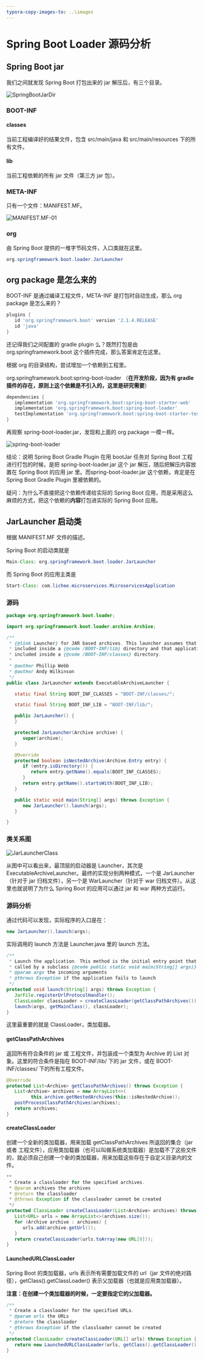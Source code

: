 ```yaml
---
typora-copy-images-to: ..\images
---
```


# Spring Boot Loader 源码分析

## Spring Boot jar

我们之间就发现 Spring Boot 打包出来的 jar 解压后，有三个目录。

![SpringBootJarDir](../images/SpringBootJarDir.jpg)

### BOOT-INF

#### classes

当前工程编译好的结果文件，包含 src/main/java 和 src/main/resources 下的所有文件。

#### lib

当前工程依赖的所有 jar 文件（第三方 jar 包）。

### META-INF

只有一个文件：MANIFEST.MF。

![MANIFEST.MF-01](../images/MANIFEST.MF-01.jpg)

### org

由 Spring Boot 提供的一堆字节码文件，入口类就在这里。

```java
org.springframework.boot.loader.JarLauncher
```

## org package 是怎么来的

BOOT-INF 是通过编译工程文件，META-INF 是打包时自动生成，那么 org package 是怎么来的？

```groovy
plugins {
   id 'org.springframework.boot' version '2.1.4.RELEASE'
   id 'java'
}
```

还记得我们之间配置的 gradle plugin 么？既然打包是由 org.springframework.boot 这个插件完成，那么答案肯定在这里。

根据 org 的目录结构，尝试增加一个依赖到工程里。

org.springframework.boot:spring-boot-loader （**在开发阶段，因为有 gradle 插件的存在，原则上这个依赖是不引入的，这里是研究需要**）

```groovy
dependencies {
   implementation 'org.springframework.boot:spring-boot-starter-web'
   implementation 'org.springframework.boot:spring-boot-loader'
   testImplementation 'org.springframework.boot:spring-boot-starter-test'
}
```

再观察 spring-boot-loader.jar，发现和上面的 org package 一模一样。

![spring-boot-loader](../images/spring-boot-loader.jpg)

结论：说明 Spring Boot Gradle Plugin 在用 bootJar 任务对 Spring Boot 工程进行打包的时候，是把 spring-boot-loader.jar 这个 jar 解压，随后把解压内容放置在 Spring Boot 的应用 jar 里。而spring-boot-loader.jar 这个依赖，肯定是在 Spring Boot Gradle Plugin 里被依赖的。

疑问：为什么不直接把这个依赖传递给实际的 Spring Boot 应用，而是采用这么麻烦的方式，把这个依赖的**内容**打包进实际的 Spring Boot 应用。

## JarLauncher 启动类

根据 MANIFEST.MF 文件的描述。

Spring Boot 的启动类就是 

```java
Main-Class: org.springframework.boot.loader.JarLauncher
```

而 Spring Boot 的应用主类是

```java
Start-Class: com.lichee.microservices.MicroservicesApplication
```

### 源码

```java
package org.springframework.boot.loader;

import org.springframework.boot.loader.archive.Archive;

/**
 * {@link Launcher} for JAR based archives. This launcher assumes that dependency jars are
 * included inside a {@code /BOOT-INF/lib} directory and that application classes are
 * included inside a {@code /BOOT-INF/classes} directory.
 *
 * @author Phillip Webb
 * @author Andy Wilkinson
 */
public class JarLauncher extends ExecutableArchiveLauncher {

   static final String BOOT_INF_CLASSES = "BOOT-INF/classes/";

   static final String BOOT_INF_LIB = "BOOT-INF/lib/";

   public JarLauncher() {
   }

   protected JarLauncher(Archive archive) {
      super(archive);
   }

   @Override
   protected boolean isNestedArchive(Archive.Entry entry) {
      if (entry.isDirectory()) {
         return entry.getName().equals(BOOT_INF_CLASSES);
      }
      return entry.getName().startsWith(BOOT_INF_LIB);
   }

   public static void main(String[] args) throws Exception {
      new JarLauncher().launch(args);
   }

}
```

### 类关系图

![JarLauncherClass](../images/JarLauncherClass.jpg)

从图中可以看出来，最顶层的启动器是 Launcher，其次是 ExecutableArchiveLauncher。最终的实现分别两种模式，一个是 JarLauncher（针对于 jar 归档文件），另一个是 WarLauncher（针对于 war 归档文件）。从这里也就说明了为什么 Spring Boot 的应用可以通过 jar 和 war 两种方式运行。

### 源码分析

通过代码可以发现，实际程序的入口是在：

```java
new JarLauncher().launch(args);
```

实际调用的 launch 方法是 Launcher.java 里的 launch 方法。

```java
/**
 * Launch the application. This method is the initial entry point that should be
 * called by a subclass {@code public static void main(String[] args)} method.
 * @param args the incoming arguments
 * @throws Exception if the application fails to launch
 */
protected void launch(String[] args) throws Exception {
   JarFile.registerUrlProtocolHandler();
   ClassLoader classLoader = createClassLoader(getClassPathArchives());
   launch(args, getMainClass(), classLoader);
}
```

这里最重要的就是 ClassLoader，类加载器。

#### getClassPathArchives

返回所有符合条件的 jar 或 工程文件，并包装成一个类型为 Archive 的 List 对象。这里的符合条件是指在 BOOT-INF/lib/ 下的 jar 文件，或在 BOOT-INF/classes/ 下的所有工程文件。

```java
@Override
protected List<Archive> getClassPathArchives() throws Exception {
   List<Archive> archives = new ArrayList<>(
         this.archive.getNestedArchives(this::isNestedArchive));
   postProcessClassPathArchives(archives);
   return archives;
}
```

#### createClassLoader

创建一个全新的类加载器，用来加载 getClassPathArchives 所返回的集合（jar 或者 工程文件），应用类加载器（也可以叫做系统类加载器）是加载不了这些文件的，就必须自己创建一个新的类加载器，用来加载这些存在于自定义目录内的文件。

```java
**
 * Create a classloader for the specified archives.
 * @param archives the archives
 * @return the classloader
 * @throws Exception if the classloader cannot be created
 */
protected ClassLoader createClassLoader(List<Archive> archives) throws Exception {
   List<URL> urls = new ArrayList<>(archives.size());
   for (Archive archive : archives) {
      urls.add(archive.getUrl());
   }
   return createClassLoader(urls.toArray(new URL[0]));
}
```

#### LaunchedURLClassLoader

Spring Boot 的类加载器，urls 表示所有需要加载文件的 url（jar 文件的绝对路径），getClass().getClassLoader() 表示父加载器（也就是应用类加载器）。

**注意：在创建一个类加载器的时候，一定要指定它的父加载器。**

```java
/**
 * Create a classloader for the specified URLs.
 * @param urls the URLs
 * @return the classloader
 * @throws Exception if the classloader cannot be created
 */
protected ClassLoader createClassLoader(URL[] urls) throws Exception {
   return new LaunchedURLClassLoader(urls, getClass().getClassLoader());
}
```